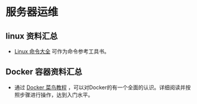 # 服务器运维

## linux 资料汇总

* [Linux 命令大全](https://www.runoob.com/linux/linux-command-manual.html) 可作为命令参考工具书。

## Docker 容器资料汇总

* 通过 [Docker 菜鸟教程](https://www.runoob.com/docker/docker-tutorial.html) ，可以对Docker的有一个全面的认识。详细阅读并按照步骤进行操作，达到入门水平。

